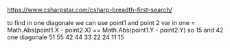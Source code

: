 ﻿https://www.csharpstar.com/csharp-breadth-first-search/

to find in one diagonale we can use
point1 and point 2
var in one = Math.Abs(point1.X - point2.X) == Math.Abs(point1.Y - point2.Y)
so 15 and 42 one diagonale
51          55
   42    44
      33
   22    24
11          15
